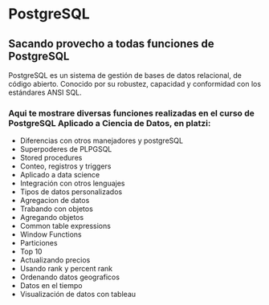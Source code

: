 # PostgreSQL

## Sacando provecho a todas funciones de PostgreSQL 

PostgreSQL es un sistema de gestión de bases de datos relacional, de código abierto. Conocido por su robustez, capacidad y conformidad con los estándares ANSI SQL. 

### Aqui te mostrare diversas funciones realizadas en el curso de PostgreSQL Aplicado a Ciencia de Datos, en platzi: 

* Diferencias con otros manejadores y postgreSQL
* Superpoderes de PLPGSQL
* Stored procedures
* Conteo, registros y triggers
* Aplicado a data science
* Integración con otros lenguajes
* Tipos de datos personalizados
* Agregacion de datos
* Trabando con objetos
* Agregando objetos
* Common table expressions
* Window Functions
* Particiones
* Top 10
* Actualizando precios
* Usando rank y percent rank
* Ordenando datos geograficos
* Datos en el tiempo
* Visualización de datos con tableau




  




